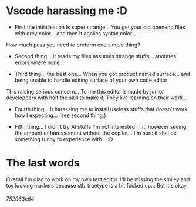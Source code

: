 # Vscode harassing me :D

- First the initialisation Is super strange... You get your old openend files with grey color... and then it applies syntax color....

How much pass you need to preform one simple thing?

- Second thing... It reads my files assumes strange stuffs... anotates errors where none...

- Third thing... the best one... When you got product named surface... and being unable to handle editing surface of your own code editor

This raising serious concern... To me this editor is made by junior developpers with half the skill to make it; They live learning on their work...

- Fourth thing... It harassing me to install useless stuffs that doesn't work how I expecting... (see second thing.)

- Fifth thing... I didn't try AI stuffs I'm not interested in it, however seeing the amount of harassement without the copilot... I'm sure it shal be something funny to experience with... :D

# The last words

Overall I'm glad to work on my own text editor. I'll be missing the smiley and toy looking markers because stb_truetype is a bit fucked up... But it's okay.

###### 752963e64

